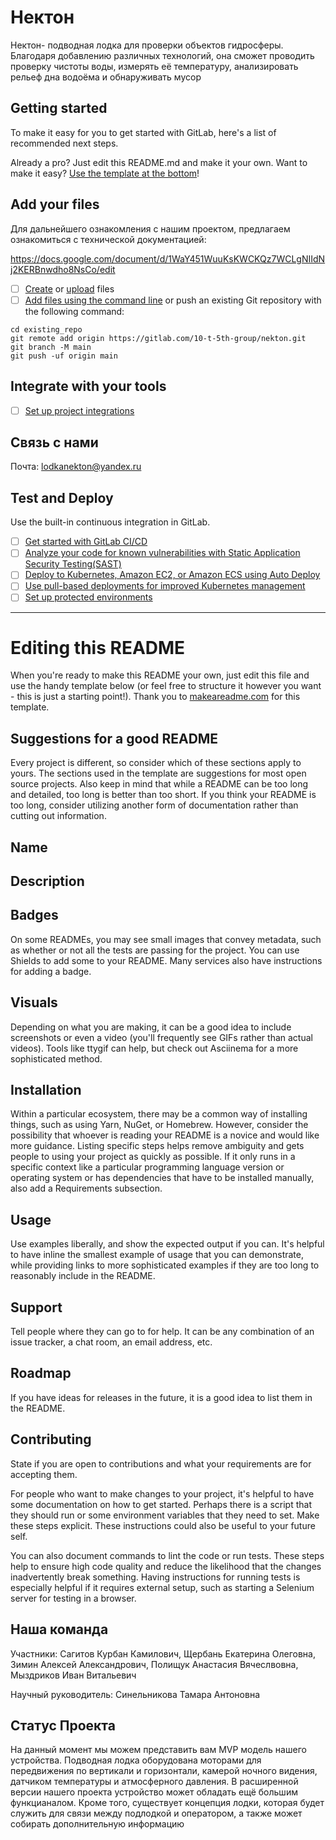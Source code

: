 # Нектон

Нектон- подводная лодка для проверки объектов гидросферы. Благодаря добавлению различных технологий, она сможет проводить проверку чистоты воды, измерять её температуру, анализировать рельеф дна водоёма и обнаруживать мусор

## Getting started

To make it easy for you to get started with GitLab, here's a list of recommended next steps.

Already a pro? Just edit this README.md and make it your own. Want to make it easy? [Use the template at the bottom](#editing-this-readme)!

## Add your files

Для дальнейшего ознакомления с нашим проектом, предлагаем ознакомиться с технической документацией:

https://docs.google.com/document/d/1WaY451WuuKsKWCKQz7WCLgNIIdNj2KERBnwdho8NsCo/edit

- [ ] [Create](https://docs.gitlab.com/ee/user/project/repository/web_editor.html#create-a-file) or [upload](https://docs.gitlab.com/ee/user/project/repository/web_editor.html#upload-a-file) files
- [ ] [Add files using the command line](https://docs.gitlab.com/ee/gitlab-basics/add-file.html#add-a-file-using-the-command-line) or push an existing Git repository with the following command:

```
cd existing_repo
git remote add origin https://gitlab.com/10-t-5th-group/nekton.git
git branch -M main
git push -uf origin main
```

## Integrate with your tools

- [ ] [Set up project integrations](https://gitlab.com/10-t-5th-group/nekton/-/settings/integrations)

## Связь с нами

Почта: lodkanekton@yandex.ru

## Test and Deploy

Use the built-in continuous integration in GitLab.

- [ ] [Get started with GitLab CI/CD](https://docs.gitlab.com/ee/ci/quick_start/index.html)
- [ ] [Analyze your code for known vulnerabilities with Static Application Security Testing(SAST)](https://docs.gitlab.com/ee/user/application_security/sast/)
- [ ] [Deploy to Kubernetes, Amazon EC2, or Amazon ECS using Auto Deploy](https://docs.gitlab.com/ee/topics/autodevops/requirements.html)
- [ ] [Use pull-based deployments for improved Kubernetes management](https://docs.gitlab.com/ee/user/clusters/agent/)
- [ ] [Set up protected environments](https://docs.gitlab.com/ee/ci/environments/protected_environments.html)

***

# Editing this README

When you're ready to make this README your own, just edit this file and use the handy template below (or feel free to structure it however you want - this is just a starting point!).  Thank you to [makeareadme.com](https://www.makeareadme.com/) for this template.

## Suggestions for a good README
Every project is different, so consider which of these sections apply to yours. The sections used in the template are suggestions for most open source projects. Also keep in mind that while a README can be too long and detailed, too long is better than too short. If you think your README is too long, consider utilizing another form of documentation rather than cutting out information.

## Name


## Description

## Badges
On some READMEs, you may see small images that convey metadata, such as whether or not all the tests are passing for the project. You can use Shields to add some to your README. Many services also have instructions for adding a badge.

## Visuals
Depending on what you are making, it can be a good idea to include screenshots or even a video (you'll frequently see GIFs rather than actual videos). Tools like ttygif can help, but check out Asciinema for a more sophisticated method.

## Installation
Within a particular ecosystem, there may be a common way of installing things, such as using Yarn, NuGet, or Homebrew. However, consider the possibility that whoever is reading your README is a novice and would like more guidance. Listing specific steps helps remove ambiguity and gets people to using your project as quickly as possible. If it only runs in a specific context like a particular programming language version or operating system or has dependencies that have to be installed manually, also add a Requirements subsection.

## Usage
Use examples liberally, and show the expected output if you can. It's helpful to have inline the smallest example of usage that you can demonstrate, while providing links to more sophisticated examples if they are too long to reasonably include in the README.

## Support
Tell people where they can go to for help. It can be any combination of an issue tracker, a chat room, an email address, etc.

## Roadmap
If you have ideas for releases in the future, it is a good idea to list them in the README.

## Contributing
State if you are open to contributions and what your requirements are for accepting them.

For people who want to make changes to your project, it's helpful to have some documentation on how to get started. Perhaps there is a script that they should run or some environment variables that they need to set. Make these steps explicit. These instructions could also be useful to your future self.

You can also document commands to lint the code or run tests. These steps help to ensure high code quality and reduce the likelihood that the changes inadvertently break something. Having instructions for running tests is especially helpful if it requires external setup, such as starting a Selenium server for testing in a browser.

## Наша команда 

Участники: Сагитов Курбан Камилович, Щербань Екатерина Олеговна, Зимин Алексей Александрович, Полищук Анастасия Вячеслвовна, Мыздриков Иван Витальевич

Научный руководитель: Синельникова Тамара Антоновна

## Статус Проекта

На данный момент мы можем представить вам MVP модель нашего устройства. Подводная лодка оборудована моторами для передвижения по вертикали и горизонтали, камерой ночного видения, датчиком температуры и атмосферного давления. В расширенной версии нашего проекта устройство может обладать ещё большим функцианалом. Кроме того, существует концепция лодки, которая будет служить для связи между подлодкой и оператором, а также может собирать дополнительную информацию

